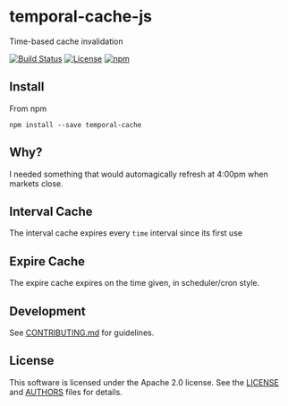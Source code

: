 # temporal-cache-js

Time-based cache invalidation

[![Build Status](https://github.com/iexcloud/temporal-cache-js/workflows/Build%20Status/badge.svg?branch=main)](https://github.com/iexcloud/temporal-cache/actions?query=workflow%3A%22Build+Status%22)
[![License](https://img.shields.io/github/license/iexcloud/temporal-cache-js.svg)](https://www.npmjs.com/package/temporal-cache)
[![npm](https://img.shields.io/npm/v/temporal-cache.svg)](https://www.npmjs.com/package/temporal-cache)



## Install

From npm

`npm install --save temporal-cache`

## Why?

I needed something that would automagically refresh at 4:00pm when markets close.


## Interval Cache

The interval cache expires every `time` interval since its first use


## Expire Cache

The expire cache expires on the time given, in scheduler/cron style.

## Development

See [CONTRIBUTING.md](./CONTRIBUTING.md) for guidelines.

## License

This software is licensed under the Apache 2.0 license. See the
[LICENSE](LICENSE) and [AUTHORS](AUTHORS) files for details.
